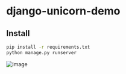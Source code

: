# django-unicorn-demo

## Install

```bash
pip install -r requirements.txt
python manage.py runserver
```

![image](https://user-images.githubusercontent.com/21091232/226144922-1e1582e4-b452-4fc2-b747-9173f6c3ffa2.png)
